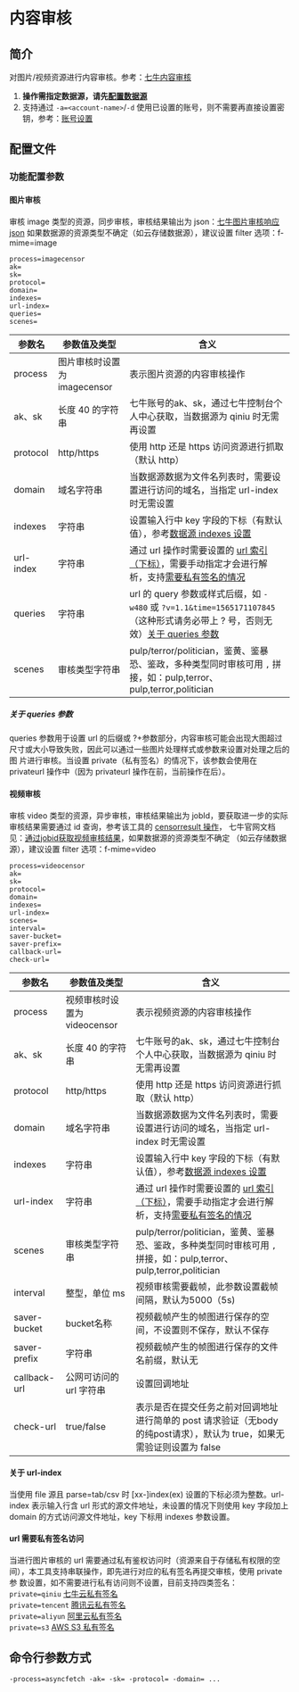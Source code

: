 # 内容审核

## 简介
对图片/视频资源进行内容审核。参考：[七牛内容审核](https://developer.qiniu.com/censor)  
1. **操作需指定数据源，请先[配置数据源](datasource.md)**  
2. 支持通过 `-a=<account-name>`/`-d` 使用已设置的账号，则不需要再直接设置密钥，参考：[账号设置](../README.md#账号设置（7.73-及以上版本）)  

## 配置文件

### 功能配置参数

#### 图片审核
审核 image 类型的资源，同步审核，审核结果输出为 json：[七牛图片审核响应 json](https://developer.qiniu.com/censor/api/5588/image-censor#4)
如果数据源的资源类型不确定（如云存储数据源），建议设置 filter 选项：f-mime=image  
```
process=imagecensor
ak=
sk=
protocol=
domain=
indexes=
url-index=
queries=
scenes=
```  
|参数名|参数值及类型 | 含义|  
|-----|-------|-----|  
|process| 图片审核时设置为imagecensor | 表示图片资源的内容审核操作|  
|ak、sk|长度 40 的字符串|七牛账号的ak、sk，通过七牛控制台个人中心获取，当数据源为 qiniu 时无需再设置|  
|protocol| http/https| 使用 http 还是 https 访问资源进行抓取（默认 http）|  
|domain| 域名字符串| 当数据源数据为文件名列表时，需要设置进行访问的域名，当指定 url-index 时无需设置|  
|indexes|字符串| 设置输入行中 key 字段的下标（有默认值），参考[数据源 indexes 设置](datasource.md#1-公共参数)|  
|url-index| 字符串| 通过 url 操作时需要设置的 [url 索引（下标）](#关于-url-index)，需要手动指定才会进行解析，支持[需要私有签名的情况](#url-需要私有签名访问)|  
|queries| 字符串| url 的 query 参数或样式后缀，如 `-w480` 或 `?v=1.1&time=1565171107845`（这种形式请务必带上 ? 号，否则无效）[关于 queries 参数](#关于-queries-参数)|  
|scenes| 审核类型字符串| pulp/terror/politician，鉴黄、鉴暴恐、鉴政，多种类型同时审核可用 `,` 拼接，如：pulp,terror、pulp,terror,politician|  

##### 关于 queries 参数
queries 参数用于设置 url 的后缀或 ?+参数部分，内容审核可能会出现大图超过尺寸或大小导致失败，因此可以通过一些图片处理样式或参数来设置对处理之后的图
片进行审核。当设置 private（私有签名）的情况下，该参数会使用在 privateurl 操作中（因为 privateurl 操作在前，当前操作在后）。  

#### 视频审核
审核 video 类型的资源，异步审核，审核结果输出为 jobId，要获取进一步的实际审核结果需要通过 id 查询，参考该工具的 [censorresult 操作](censorresult.md)，
七牛官网文档见：[通过jobid获取视频审核结果](https://developer.qiniu.com/censor/api/5620/video-censor#4)，如果数据源的资源类型不确定
（如云存储数据源），建议设置 filter 选项：f-mime=video
```
process=videocensor
ak=
sk=
protocol=
domain=
indexes=
url-index=
scenes=
interval=
saver-bucket=
saver-prefix=
callback-url=
check-url=
```  
|参数名|参数值及类型 | 含义|  
|-----|-------|-----|  
|process| 视频审核时设置为videocensor | 表示视频资源的内容审核操作|  
|ak、sk|长度 40 的字符串|七牛账号的ak、sk，通过七牛控制台个人中心获取，当数据源为 qiniu 时无需再设置|  
|protocol| http/https| 使用 http 还是 https 访问资源进行抓取（默认 http）|  
|domain| 域名字符串| 当数据源数据为文件名列表时，需要设置进行访问的域名，当指定 url-index 时无需设置|  
|indexes|字符串| 设置输入行中 key 字段的下标（有默认值），参考[数据源 indexes 设置](datasource.md#1-公共参数)|  
|url-index| 字符串| 通过 url 操作时需要设置的 [url 索引（下标）](#关于-url-index)，需要手动指定才会进行解析，支持[需要私有签名的情况](#url-需要私有签名访问)|  
|scenes| 审核类型字符串| pulp/terror/politician，鉴黄、鉴暴恐、鉴政，多种类型同时审核可用 `,` 拼接，如：pulp,terror、pulp,terror,politician|  
|interval| 整型，单位 ms| 视频审核需要截帧，此参数设置截帧间隔，默认为5000（5s)|  
|saver-bucket| bucket名称|视频截帧产生的帧图进行保存的空间，不设置则不保存，默认不保存|  
|saver-prefix| 字符串| 视频截帧产生的帧图进行保存的文件名前缀，默认无|  
|callback-url| 公网可访问的 url 字符串| 设置回调地址|  
|check-url| true/false|表示是否在提交任务之前对回调地址进行简单的 post 请求验证（无body的纯post请求），默认为 true，如果无需验证则设置为 false|  

#### 关于 url-index
当使用 file 源且 parse=tab/csv 时 [xx-]index(ex) 设置的下标必须为整数。url-index 表示输入行含 url 形式的源文件地址，未设置的情况下则使用 
key 字段加上 domain 的方式访问源文件地址，key 下标用 indexes 参数设置。  

#### url 需要私有签名访问
当进行图片审核的 url 需要通过私有鉴权访问时（资源来自于存储私有权限的空间），本工具支持串联操作，即先进行对应的私有签名再提交审核，使用 private 参
数设置，如不需要进行私有访问则不设置，目前支持四类签名：
`private=qiniu` [七牛云私有签名](privateurl.md#七牛配置参数)  
`private=tencent` [腾讯云私有签名](privateurl.md#其他存储配置参数)  
`private=aliyun` [阿里云私有签名](privateurl.md#其他存储配置参数)  
`private=s3` [AWS S3 私有签名](privateurl.md#其他存储配置参数)  

## 命令行参数方式
```
-process=asyncfetch -ak= -sk= -protocol= -domain= ...
```

